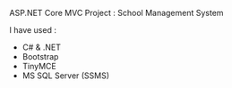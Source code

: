 ASP.NET Core MVC Project : School Management System

I have used : 
- C# & .NET
- Bootstrap
- TinyMCE
- MS SQL Server (SSMS)

